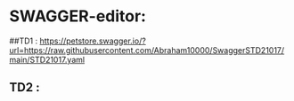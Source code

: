 # SWAGGER-editor:
##TD1 : 
https://petstore.swagger.io/?url=https://raw.githubusercontent.com/Abraham10000/SwaggerSTD21017/main/STD21017.yaml

## TD2 : 
